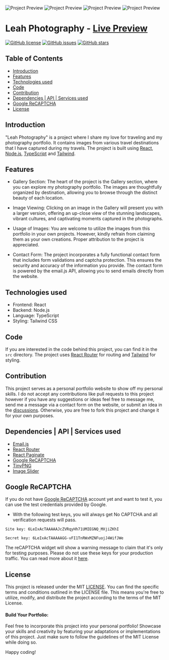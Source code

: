 ![Project Preview](https://github.com/catherineisonline/travel-with-catherine/blob/main/public/project-preview-1.png?raw=true)
![Project Preview](https://github.com/catherineisonline/travel-with-catherine/blob/main/public/project-preview-2.png?raw=true)
![Project Preview](https://github.com/catherineisonline/travel-with-catherine/blob/main/public/project-preview-3.png?raw=true)
![Project Preview](https://github.com/catherineisonline/travel-with-catherine/blob/main/public/project-preview-4.png?raw=true)

# Leah Photography - [Live Preview](https://leah-photography.vercel.app/)

[![GitHub license](https://img.shields.io/github/license/catherineisonline/travel-with-catherine)](https://github.com/catherineisonline/travel-with-catherine/blob/main/LICENSE)
[![GitHub issues](https://img.shields.io/github/issues/catherineisonline/travel-with-catherine)](https://github.com/catherineisonline/travel-with-catherine/issues)
[![GitHub stars](https://img.shields.io/github/stars/catherineisonline/travel-with-catherine)](https://github.com/catherineisonline/travel-with-catherine/stargazers)

## Table of Contents

- [Introduction](#introduction)
- [Features](#features)
- [Technologies used](#technologiesused)
- [Code](#code)
- [Contribution](#contributiion)
- [Dependencies | API | Services used](#dependencies)
- [Google ReCAPTCHA](#recaptcha)
- [License](#license)

## Introduction <a id="introduction"></a>

"Leah Photography" is a project where I share my love for traveling and my photography portfolio. It contains images from various travel destinations that I have captured during my travels. The project is built using [React](https://reactjs.org/), [Node.js](https://nodejs.org/en), [TypeScript](https://www.typescriptlang.org/) and [Tailwind](https://tailwindcss.com/docs).

## Features  <a id="features"></a>

- Gallery Section: The heart of the project is the Gallery section, where you can explore my photography portfolio. The images are thoughtfully organized by destination, allowing you to browse through the distinct beauty of each location.

- Image Viewing: Clicking on an image in the Gallery will present you with a larger version, offering an up-close view of the stunning landscapes, vibrant cultures, and captivating moments captured in the photographs.

- Usage of Images: You are welcome to utilize the images from this portfolio in your own projects. However, kindly refrain from claiming them as your own creations. Proper attribution to the project is appreciated.

- Contact Form: The project incorporates a fully functional contact form that includes form validations and captcha protection. This ensures the security and accuracy of the information you provide. The contact form is powered by the email.js API, allowing you to send emails directly from the website. 

## Technologies used <a id="technologiesused"></a>
- Frontend: React
- Backend: Node.js
- Language: TypeScript
- Styling: Tailwind CSS

## Code  <a id="code"></a>

If you are interested in the code behind this project, you can find it in the `src` directory. The project uses [React Router](https://reactrouter.com/) for routing and [Tailwind](https://tailwindcss.com/) for styling.

## Contribution <a id="contributiion"></a>

This project serves as a personal portfolio website to show off my personal skills. I do not accept any contributions like pull requests to this project however if you have any suggestions or ideas feel free to message me, send me a message via a contact form on the website, or submit an idea in the [discussions](https://github.com/catherineisonline/travel-with-catherine/discussions). Otherwise, you are free to fork this project and change it for your own purposes. 


## Dependencies | API | Services used  <a id="dependencies"></a>
- [Email.js](https://www.emailjs.com/)
- [React Router](https://reactrouter.com/)
- [React Paginate](https://www.npmjs.com/package/react-paginate)
- [Google ReCAPTCHA](https://www.google.com/recaptcha/about/)
- [TinyPNG](https://tinypng.com/)
- [Image Slider](https://www.npmjs.com/package/react-slideshow-image)


## Google ReCAPTCHA <a id="recaptcha"></a>

If you do not have [Google ReCAPTCHA](https://www.google.com/recaptcha/about/) account yet and want to test it, you can use the test credentials provided by Google.
- With the following test keys, you will always get No CAPTCHA and all verification requests will pass.
```
Site key: 6LeIxAcTAAAAAJcZVRqyHh71UMIEGNQ_MXjiZKhI

Secret key: 6LeIxAcTAAAAAGG-vFI1TnRWxMZNFuojJ4WifJWe

```

The reCAPTCHA widget will show a warning message to claim that it's only for testing purposes. Please do not use these keys for your production traffic. You can read more about it [here](https://developers.google.com/recaptcha/docs/faq#id-like-to-run-automated-tests-with-recaptcha.-what-should-i-do).


## License  <a id="license"></a>
This project is released under the MIT [LICENSE](https://github.com/catherineisonline/travel-with-catherine/blob/main/LICENSE). You can find the specific terms and conditions outlined in the LICENSE file. This means you're free to utilize, modify, and distribute the project according to the terms of the MIT License.

#### Build Your Portfolio:
Feel free to incorporate this project into your personal portfolio! Showcase your skills and creativity by featuring your adaptations or implementations of this project. Just make sure to follow the guidelines of the MIT License while doing so.

Happy coding!